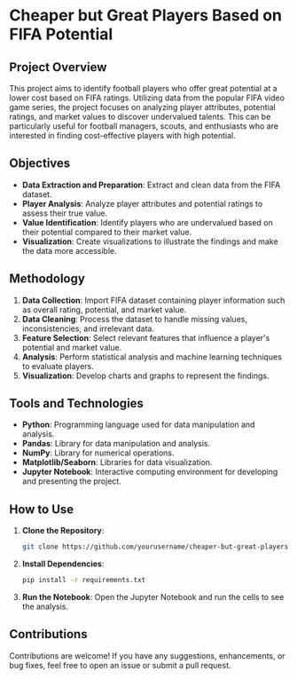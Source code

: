 # Cheaper but Great Players Based on FIFA Potential

## Project Overview

This project aims to identify football players who offer great potential at a lower cost based on FIFA ratings. Utilizing data from the popular FIFA video game series, the project focuses on analyzing player attributes, potential ratings, and market values to discover undervalued talents. This can be particularly useful for football managers, scouts, and enthusiasts who are interested in finding cost-effective players with high potential.

## Objectives

- **Data Extraction and Preparation**: Extract and clean data from the FIFA dataset.
- **Player Analysis**: Analyze player attributes and potential ratings to assess their true value.
- **Value Identification**: Identify players who are undervalued based on their potential compared to their market value.
- **Visualization**: Create visualizations to illustrate the findings and make the data more accessible.

## Methodology

1. **Data Collection**: Import FIFA dataset containing player information such as overall rating, potential, and market value.
2. **Data Cleaning**: Process the dataset to handle missing values, inconsistencies, and irrelevant data.
3. **Feature Selection**: Select relevant features that influence a player's potential and market value.
4. **Analysis**: Perform statistical analysis and machine learning techniques to evaluate players.
5. **Visualization**: Develop charts and graphs to represent the findings.

## Tools and Technologies

- **Python**: Programming language used for data manipulation and analysis.
- **Pandas**: Library for data manipulation and analysis.
- **NumPy**: Library for numerical operations.
- **Matplotlib/Seaborn**: Libraries for data visualization.
- **Jupyter Notebook**: Interactive computing environment for developing and presenting the project.

## How to Use

1. **Clone the Repository**: 
    ```bash
    git clone https://github.com/yourusername/cheaper-but-great-players-based-on-fifa-potential.git
    ```
2. **Install Dependencies**:
    ```bash
    pip install -r requirements.txt
    ```
3. **Run the Notebook**: Open the Jupyter Notebook and run the cells to see the analysis.

## Contributions

Contributions are welcome! If you have any suggestions, enhancements, or bug fixes, feel free to open an issue or submit a pull request.


